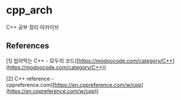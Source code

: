 # cpp_arch

C++ 공부 정리 아카이브


## References

[1] 씹어먹는 C++ - 모두의 코드([https://modoocode.com/category/C++](https://modoocode.com/category/C++))

[2] C++ reference - cppreference.com([https://en.cppreference.com/w/cpp](https://en.cppreference.com/w/cpp))
